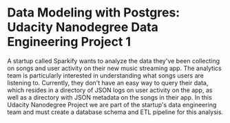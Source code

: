 # Data Modeling with Postgres: Udacity Nanodegree Data Engineering Project 1

A startup called Sparkify wants to analyze the data they've been collecting on songs and user activity on their new music streaming app. The analytics team is particularly interested in understanding what songs users are listening to. Currently, they don't have an easy way to query their data, which resides in a directory of JSON logs on user activity on the app, as well as a directory with JSON metadata on the songs in their app. 
In this Udacity Nanodegree Project we are part of the startup's data engineering team and must create a database schema and ETL pipeline for this analysis. 
